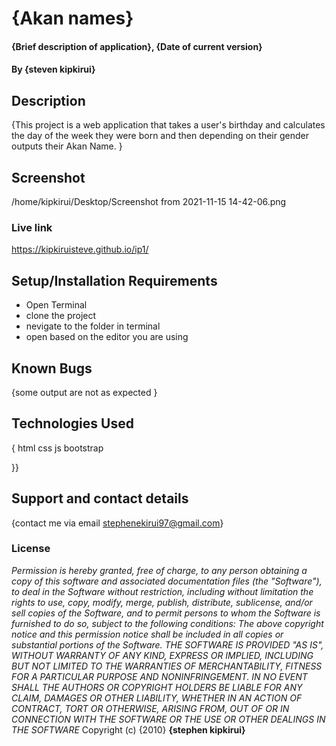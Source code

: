# {Akan names}
#### {Brief description of application}, {Date of current version}
#### By **{steven kipkirui}**
## Description
{This project is a web application that takes a user's birthday and calculates the day of the week they were born and then depending on their gender outputs their Akan Name. }
## Screenshot

/home/kipkirui/Desktop/Screenshot from 2021-11-15 14-42-06.png

### Live link
https://kipkiruisteve.github.io/ip1/
## Setup/Installation Requirements
* Open Terminal
* clone the project
* nevigate to the folder in terminal
* open based on the editor you are using
## Known Bugs
{some output are not as expected }
## Technologies Used
{
    html
    css
    js
    bootstrap

}}
## Support and contact details
{contact me via email stephenekirui97@gmail.com}
### License
*Permission is hereby granted, free of charge, to any person obtaining a copy of this software and associated documentation files (the "Software"), to deal in the Software without restriction, including without limitation the rights to use, copy, modify, merge, publish, distribute, sublicense, and/or sell copies of the Software, and to permit persons to whom the Software is furnished to do so, subject to the following conditions:
The above copyright notice and this permission notice shall be included in all copies or substantial portions of the Software.
THE SOFTWARE IS PROVIDED "AS IS", WITHOUT WARRANTY OF ANY KIND, EXPRESS OR IMPLIED, INCLUDING BUT NOT LIMITED TO THE WARRANTIES OF MERCHANTABILITY, FITNESS FOR A PARTICULAR PURPOSE AND NONINFRINGEMENT. IN NO EVENT SHALL THE AUTHORS OR COPYRIGHT HOLDERS BE LIABLE FOR ANY CLAIM, DAMAGES OR OTHER LIABILITY, WHETHER IN AN ACTION OF CONTRACT, TORT OR OTHERWISE, ARISING FROM, OUT OF OR IN CONNECTION WITH THE SOFTWARE OR THE USE OR OTHER DEALINGS IN THE SOFTWARE*
Copyright (c) {2010} **{stephen kipkirui}**
